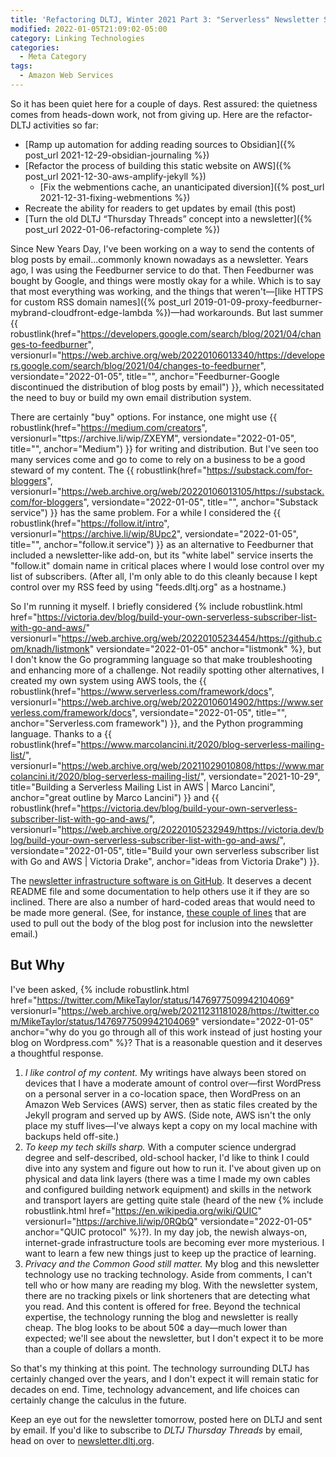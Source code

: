 ```yaml
---
title: 'Refactoring DLTJ, Winter 2021 Part 3: "Serverless" Newsletter System'
modified: 2022-01-05T21:09:02-05:00
category: Linking Technologies
categories:
  - Meta Category
tags:
  - Amazon Web Services
---
```

So it has been quiet here for a couple of days.
Rest assured: the quietness comes from heads-down work, not from giving up.
Here are the refactor-DLTJ activities so far:

* [Ramp up automation for adding reading sources to Obsidian]({% post_url 2021-12-29-obsidian-journaling %})
* [Refactor the process of building this static website on AWS]({% post_url  2021-12-30-aws-amplify-jekyll %})
	* [Fix the webmentions cache, an unanticipated diversion]({% post_url 2021-12-31-fixing-webmentions %})
* Recreate the ability for readers to get updates by email (this post)
* [Turn the old DLTJ “Thursday Threads” concept into a newsletter]({% post_url 2022-01-06-refactoring-complete %})

Since New Years Day, I've been working on a way to send the contents of blog posts by email...commonly known nowadays as a newsletter. 
Years ago, I was using the Feedburner service to do that. 
Then Feedburner was bought by Google, and things were mostly okay for a while. 
Which is to say that most everything was working, and the things that weren't—[like HTTPS for custom RSS domain names]({% post_url 2019-01-09-proxy-feedburner-mybrand-cloudfront-edge-lambda %})—had workarounds. 
But last summer {{ robustlink(href="https://developers.google.com/search/blog/2021/04/changes-to-feedburner", versionurl="https://web.archive.org/web/20220106013340/https://developers.google.com/search/blog/2021/04/changes-to-feedburner", versiondate="2022-01-05", title="", anchor="Feedburner-Google discontinued the distribution of blog posts by email") }}, which necessitated the need to buy or build my own email distribution system.

There are certainly "buy" options.
For instance, one might use {{ robustlink(href="https://medium.com/creators", versionurl="ttps://archive.li/wip/ZXEYM", versiondate="2022-01-05", title="", anchor="Medium") }} for writing and distribution. 
But I've seen too many services come and go to come to rely on a business to be a good steward of my content. 
The {{ robustlink(href="https://substack.com/for-bloggers", versionurl="https://web.archive.org/web/20220106013105/https://substack.com/for-bloggers", versiondate="2022-01-05", title="", anchor="Substack service") }}  has the same problem.
For a while I considered the {{ robustlink(href="https://follow.it/intro", versionurl="https://archive.li/wip/8Upc2", versiondate="2022-01-05", title="", anchor="follow.it service") }}  as an alternative to Feedburner that included a newsletter-like add-on, but its "white label" service inserts the "follow.it" domain name in critical places where I would lose control over my list of subscribers.
(After all, I'm only able to do this cleanly because I kept control over my RSS feed by using "feeds.dltj.org" as a hostname.)

So I'm running it myself. 
I briefly considered {% include robustlink.html href="https://victoria.dev/blog/build-your-own-serverless-subscriber-list-with-go-and-aws/" versionurl="https://web.archive.org/web/20220105234454/https://github.com/knadh/listmonk" versiondate="2022-01-05"  anchor="listmonk" %}, but I don't know the Go programming language so that make troubleshooting and enhancing more of a challenge. 
Not readily spotting other alternatives, I created my own system using AWS tools, the {{ robustlink(href="https://www.serverless.com/framework/docs", versionurl="https://web.archive.org/web/20220106014902/https://www.serverless.com/framework/docs", versiondate="2022-01-05", title="", anchor="Serverless.com framework") }}, and the Python programming language.
Thanks to a {{ robustlink(href="https://www.marcolancini.it/2020/blog-serverless-mailing-list/", versionurl="https://web.archive.org/web/20211029010808/https://www.marcolancini.it/2020/blog-serverless-mailing-list/", versiondate="2021-10-29", title="Building a Serverless Mailing List in AWS | Marco Lancini", anchor="great outline by Marco Lancini") }} and {{ robustlink(href="https://victoria.dev/blog/build-your-own-serverless-subscriber-list-with-go-and-aws/", versionurl="https://web.archive.org/20220105232949/https://victoria.dev/blog/build-your-own-serverless-subscriber-list-with-go-and-aws/", versiondate="2022-01-05", title="Build your own serverless subscriber list with Go and AWS | Victoria Drake", anchor="ideas from Victoria Drake") }}.

The [newsletter infrastructure software is on GitHub](https://github.com/dltj/serverless-mailing-list). 
It deserves a decent README file and some documentation to help others use it if they are so inclined. 
There are also a number of hard-coded areas that would need to be made more general. 
(See, for instance, [these couple of lines](https://github.com/dltj/serverless-mailing-list/blob/main/create_issue.py#L92-L94) that are used to pull out the body of the blog post for inclusion into the newsletter email.)

## But Why

I've been asked, {% include robustlink.html href="https://twitter.com/MikeTaylor/status/1476977509942104069" versionurl="https://web.archive.org/web/20211231181028/https://twitter.com/MikeTaylor/status/1476977509942104069" versiondate="2022-01-05" anchor="why do you go through all of this work instead of just hosting your blog on Wordpress.com" %}?
That is a reasonable question and it deserves a thoughtful response.

1. *I like control of my content.* My writings have always been stored on devices that I have a moderate amount of control over—first WordPress on a personal server in a co-location space, then WordPress on an Amazon Web Services (AWS) server, then as static files created by the Jekyll program and served up by AWS. (Side note, AWS isn't the only place my stuff lives—I've always kept a copy on my local machine with backups held off-site.)
1. *To keep my tech skills sharp.*  With a computer science undergrad degree and self-described, old-school hacker, I'd like to think I could dive into any system and figure out how to run it.  I've about given up on physical and data link layers (there was a time I made my own cables and configured building network equipment) and skills in the network and transport layers are getting quite stale (heard of the new {% include robustlink.html href="https://en.wikipedia.org/wiki/QUIC" versionurl="https://archive.li/wip/0RQbQ" versiondate="2022-01-05" anchor="QUIC protocol" %}?).  In my day job, the newish always-on, internet-grade infrastructure tools are becoming ever more mysterious.  I want to learn a few new things just to keep up the practice of learning.
1. *Privacy and the Common Good still matter.*  My blog and this newsletter technology use no tracking technology.  Aside from comments, I can't tell who or how many are reading my blog.  With the newsletter system, there are no tracking pixels or link shorteners that are detecting what you read.  And this content is offered for free.  Beyond the technical expertise, the technology running the blog and newsletter is really cheap.  The blog looks to be about 50¢ a day—much lower than expected; we'll see about the newsletter, but I don't expect it to be more than a couple of dollars a month.

So that's my thinking at this point. 
The technology surrounding DLTJ has certainly changed over the years, and I don't expect it will remain static for decades on end. 
Time, technology advancement, and life choices can certainly change the calculus in the future.

Keep an eye out for the newsletter tomorrow, posted here on DLTJ and sent by email. 
If you'd like to subscribe to _DLTJ Thursday Threads_ by email, head on over to [newsletter.dltj.org](https://newsletter.dltj.org/).